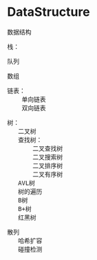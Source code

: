 # DataStructure
数据结构

<pre>
栈：
</pre>

<pre>
队列
</pre>

<pre>
数组
</pre>

<pre>
链表：
    单向链表
    双向链表
</pre>

<pre>
树：
   二叉树
   查找树：
       二叉查找树
       二叉搜索树
       二叉排序树
       二叉有序树
   AVL树
   树的遍历
   B树
   B+树
   红黑树
</pre>

<pre>
散列
   哈希扩容
   碰撞检测
</pre>